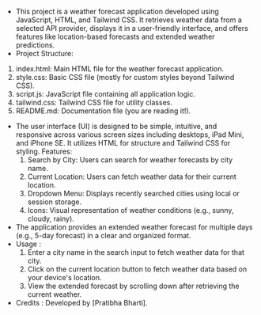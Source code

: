 * This project is a weather forecast application developed using JavaScript, HTML, and Tailwind CSS. It retrieves weather data from a selected API provider, displays it in a user-friendly interface, and offers features like location-based forecasts and extended weather predictions.
* Project Structure:
 1) index.html: Main HTML file for the weather forecast application.
 2) style.css: Basic CSS file (mostly for custom styles beyond Tailwind CSS).
 3) script.js: JavaScript file containing all application logic.
 4) tailwind.css: Tailwind CSS file for utility classes.
 5) README.md: Documentation file (you are reading it!).
* The user interface (UI) is designed to be simple, intuitive, and responsive across various screen sizes including desktops, iPad Mini, and iPhone SE. It utilizes HTML for structure and Tailwind CSS for styling.
  Features:
   1) Search by City: Users can search for weather forecasts by city name.
   2) Current Location: Users can fetch weather data for their current location.
   3) Dropdown Menu: Displays recently searched cities using local or session storage.
   4) Icons: Visual representation of weather conditions (e.g., sunny, cloudy, rainy).
* The application provides an extended weather forecast for multiple days (e.g., 5-day forecast) in a clear and organized format.
* Usage :
  1) Enter a city name in the search input to fetch weather data for that city.
  2) Click on the current location button to fetch weather data based on your device's location.
  3) View the extended forecast by scrolling down after retrieving the current weather.
* Credits :
  Developed by [Pratibha Bharti].
